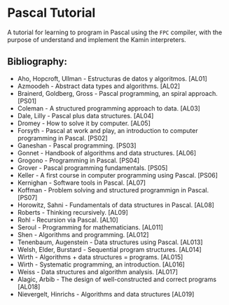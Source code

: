 Pascal Tutorial
==============

A tutorial for learning to program in Pascal using the `FPC` compiler, with the purpose of understand and implement the Kamin interpreters.


Bibliography:
------------


- Aho, Hopcroft, Ullman - Estructuras de datos y algoritmos. [AL01]
- Azmoodeh - Abstract data types and algorithms. [AL02]
- Brainerd, Goldberg, Gross - Pascal programming, an spiral approach. [PS01]
- Coleman - A structured programming approach to data. [AL03]
- Dale, Lilly - Pascal plus data structures. [AL04]
- Dromey - How to solve it by computer. [AL05]
- Forsyth - Pascal at work and play, an introduction to computer programming in Pascal. [PS02]
- Ganeshan - Pascal programming. [PS03]
- Gonnet - Handbook of algorithms and data structures. [AL06]
- Grogono - Programming in Pascal. [PS04]
- Grover - Pascal programming fundamentals. [PS05]
- Keller - A first course in computer programming using Pascal. [PS06]
- Kernighan - Software tools in Pascal. [AL07]
- Koffman - Problem solving and structured programmign in Pascal. [PS07]
- Horowitz, Sahni - Fundamentals of data structures in Pascal. [AL08]
- Roberts - Thinking recursively. [AL09]
- Rohl - Recursion via Pascal. [AL10]
- Seroul - Programming for mathematicians. [AL011]
- Shen - Algorithms and programming. [AL012]
- Tenenbaum, Augenstein - Data structures using Pascal. [AL013]
- Welsh, Elder, Burstard - Sequential program structures. [AL014]
- Wirth - Algorithms + data structures = programs. [AL015]
- Wirth - Systematic programming, an introduction. [AL016]
- Weiss - Data structures and algorithm analysis. [AL017]
- Alagic, Arbib - The design of well-constructed and correct programs [AL018]
- Nievergelt, Hinrichs - Algorithms and data structures [AL019]
